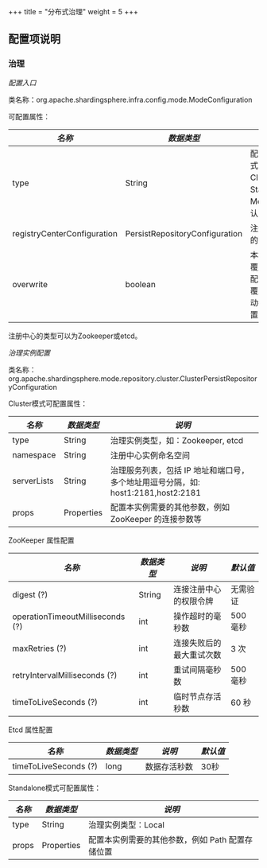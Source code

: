 +++
title = "分布式治理"
weight = 5
+++

## 配置项说明

### 治理

*配置入口*

类名称：org.apache.shardingsphere.infra.config.mode.ModeConfiguration

可配置属性：

| *名称*                       | *数据类型*                      | *说明*                                                     |
| --------------------------- | ---------------------------    | ------------------------------------------------------   |
| type                        | String                         | 配置存储模式：Cluster、Standalone、Memory(默认)             |
| registryCenterConfiguration | PersistRepositoryConfiguration | 注册中心实例的配置                                          |
| overwrite                   | boolean                        | 本地配置是否覆盖配置中心配置，如果可覆盖，每次启动都以本地配置为准 |

注册中心的类型可以为Zookeeper或etcd。

*治理实例配置*

类名称：org.apache.shardingsphere.mode.repository.cluster.ClusterPersistRepositoryConfiguration

Cluster模式可配置属性：

| *名称*         | *数据类型* | *说明*                                                                    |
| ------------- | ---------- | ----------------------------------------------------------------------- |
| type          | String     | 治理实例类型，如：Zookeeper, etcd                                          |
| namespace     | String     | 注册中心实例命名空间                                                        |
| serverLists   | String     | 治理服务列表，包括 IP 地址和端口号，多个地址用逗号分隔，如: host1:2181,host2:2181 |
| props         | Properties | 配置本实例需要的其他参数，例如 ZooKeeper 的连接参数等                           |

ZooKeeper 属性配置

| *名称*                            | *数据类型* | *说明*                | *默认值* |
| -------------------------------- | --------- | -------------------- | ------- |
| digest (?)                       | String    | 连接注册中心的权限令牌   | 无需验证  |
| operationTimeoutMilliseconds (?) | int       | 操作超时的毫秒数        | 500 毫秒 |
| maxRetries (?)                   | int       | 连接失败后的最大重试次数  | 3 次    |
| retryIntervalMilliseconds (?)    | int       | 重试间隔毫秒数          | 500 毫秒 |
| timeToLiveSeconds (?)            | int       | 临时节点存活秒数        | 60 秒    |

Etcd 属性配置

| *名称*                 | *数据类型* | *说明*     | *默认值* |
| --------------------- | --------- | ---------- | ------ |
| timeToLiveSeconds (?) | long      | 数据存活秒数 | 30秒    |

Standalone模式可配置属性：

| *名称*         | *数据类型* | *说明*                                                                    |
| ------------- | ---------- | -----------------------------------------------------------------------  |
| type          | String     | 治理实例类型：Local                                                        |
| props         | Properties | 配置本实例需要的其他参数，例如 Path 配置存储位置                               |
